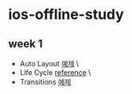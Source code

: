# ios-offline-study
## week 1
- Auto Layout [예제](week1/AutoLayout) \
- Life Cycle [reference](https://hcn1519.github.io/articles/2017-09/ios_app_lifeCycle) \
- Transitions [예제](week1/Transition)
